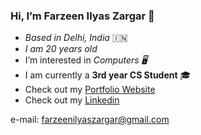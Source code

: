 ### Hi, I’m Farzeen Ilyas Zargar 👋
- *Based in Delhi, India* 🇮🇳
- *I am 20 years old*
- I’m interested in *Computers 🖥️*
- I am currently a **3rd year CS Student** 🎓
- Check out my [Portfolio Website](https://www.farzeenilyaszargar.vercel.app) 
- Check out my [Linkedin ](https://www.linkedin.com/in/farzeenilyaszargar/) 

e-mail: farzeenilyaszargar@gmail.com
  
 

